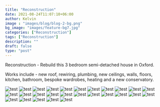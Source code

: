 ```yaml
---
title: "Reconstruction"
date: 2021-08-24T11:07:10+06:00
author: Kelvin
image : "images/blog/blog-2-bg.png"
bg_image: "images/feature-bg7.jpg"
categories: ["Reconstruction"]
tags: ["Reconstruction"]
description: ""
draft: false
type: "post"
---
```


Reconstruction  - Rebuild this 3 bedroom semi-detached house in Oxford. 

Works include  - new roof, rewiring, plumbing, new ceilings, walls, floors, kitchen, bathroom, bespoke wardrobes, heating and a new conservatory. 

![test](/images/blog/blog-2%20(1).jpg)
![test](/images/blog/blog-2%20(2).jpg)
![test](/images/blog/blog-2%20(3).jpg)
![test](/images/blog/blog-2%20(4).jpg)
![test](/images/blog/blog-2%20(5).jpg)
![test](/images/blog/blog-2%20(6).jpg)
![test](/images/blog/blog-2%20(7).jpg)
![test](/images/blog/blog-2%20(8).jpg)
![test](/images/blog/blog-2%20(9).jpg)
![test](/images/blog/blog-2%20(10).jpg)
![test](/images/blog/blog-2%20(11).jpg)
![test](/images/blog/blog-2%20(12).jpg)
![test](/images/blog/blog-2%20(13).jpg)
![test](/images/blog/blog-2%20(14).jpg)
![test](/images/blog/blog-2%20(15).jpg)
![test](/images/blog/blog-2%20(16).jpg)
![test](/images/blog/blog-2%20(17).jpg)
![test](/images/blog/blog-2%20(18).jpg)
![test](/images/blog/blog-2%20(19).jpg)
![test](/images/blog/blog-2%20(20).jpg)
![test](/images/blog/blog-2%20(21).jpg)
![test](/images/blog/blog-2%20(22).jpg)
![test](/images/blog/blog-2%20(23).jpg)
![test](/images/blog/blog-2%20(24).jpg)
![test](/images/blog/blog-2%20(25).jpg)
![test](/images/blog/blog-2%20(26).jpg)
![test](/images/blog/blog-2%20(27).jpg)